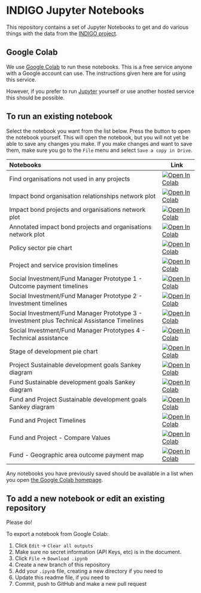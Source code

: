 # INDIGO Jupyter Notebooks

This repository contains a set of Jupyter Notebooks to get and do various things with the data from the [INDIGO project](https://golab.bsg.ox.ac.uk/knowledge-bank/indigo/).

## Google Colab

We use [Google Colab](https://colab.research.google.com) to run these notebooks. This is a free service anyone with a Google account can use. The instructions given here are for using this service.

However, if you prefer to run [Jupyter](https://jupyter.org/install) yourself or use another hosted service this should be possible.

## To run an existing notebook

Select the notebook you want from the list below. Press the button to open the notebook yourself. This will open the notebook, but you will not yet be able to save any changes you make. If you make changes and want to save them, make sure you go to the `File` menu and select `Save a copy in Drive`.

| Notebooks | Link |
| :-------- | ---- |
| Find organisations not used in any projects | [![Open In Colab](https://colab.research.google.com/assets/colab-badge.svg)](https://colab.research.google.com/github/INDIGO-Initiative/jupyter-notebooks/blob/main/find-orgs-not-used-in-any-projects/find-orgs-not-used-in-any-projects.ipynb) |
| Impact bond organisation relationships network plot | [![Open In Colab](https://colab.research.google.com/assets/colab-badge.svg)](https://colab.research.google.com/github/INDIGO-Initiative/jupyter-notebooks/blob/main/organisation-relationships-network/organisation-relationships-network.ipynb) |
| Impact bond projects and organisations network plot | [![Open In Colab](https://colab.research.google.com/assets/colab-badge.svg)](https://colab.research.google.com/github/INDIGO-Initiative/jupyter-notebooks/blob/main/projects-and-organisations-network/projects-and-organisations-network.ipynb) |
| Annotated impact bond projects and organisations network plot | [![Open In Colab](https://colab.research.google.com/assets/colab-badge.svg)](https://colab.research.google.com/github/INDIGO-Initiative/jupyter-notebooks/blob/main/projects-and-organisations-network/annotated-projects-and-organisations-network.ipynb) |
| Policy sector pie chart | [![Open In Colab](https://colab.research.google.com/assets/colab-badge.svg)](https://colab.research.google.com/github/INDIGO-Initiative/jupyter-notebooks/blob/main/policy-sector/policy-sector.ipynb) |
| Project and service provision timelines | [![Open In Colab](https://colab.research.google.com/assets/colab-badge.svg)](https://colab.research.google.com/github/INDIGO-Initiative/jupyter-notebooks/blob/main/project-service-provision-timelines/project-service-provision-timelines.ipynb) |
| Social Investment/Fund Manager Prototype 1 - Outcome payment timelines | [![Open In Colab](https://colab.research.google.com/assets/colab-badge.svg)](https://colab.research.google.com/github/INDIGO-Initiative/jupyter-notebooks/blob/main/outcome-payment-timelines/outcome-payment-timelines.ipynb) |
| Social Investment/Fund Manager Prototype 2 - Investment timelines | [![Open In Colab](https://colab.research.google.com/assets/colab-badge.svg)](https://colab.research.google.com/github/INDIGO-Initiative/jupyter-notebooks/blob/main/investment-timelines/investment-timelines.ipynb) |
| Social Investment/Fund Manager Prototype 3 - Investment plus Technical Assistance Timelines | [![Open In Colab](https://colab.research.google.com/assets/colab-badge.svg)](https://colab.research.google.com/github/INDIGO-Initiative/jupyter-notebooks/blob/main/investment-tech-assist-timelines/investment-tech-assist-timelines.ipynb) |
| Social Investment/Fund Manager Prototypes 4 - Technical assistance | [![Open In Colab](https://colab.research.google.com/assets/colab-badge.svg)](https://colab.research.google.com/github/INDIGO-Initiative/jupyter-notebooks/blob/main/technical-assistance/technical-assistance.ipynb) |
| Stage of development pie chart | [![Open In Colab](https://colab.research.google.com/assets/colab-badge.svg)](https://colab.research.google.com/github/INDIGO-Initiative/jupyter-notebooks/blob/main/stage-of-development/stage-of-development.ipynb) |
| Project Sustainable development goals Sankey diagram | [![Open In Colab](https://colab.research.google.com/assets/colab-badge.svg)](https://colab.research.google.com/github/INDIGO-Initiative/jupyter-notebooks/blob/main/project-sustainable-development-goals-sankey/project-sustainable-development-goals-sankey.ipynb) |
| Fund Sustainable development goals Sankey diagram | [![Open In Colab](https://colab.research.google.com/assets/colab-badge.svg)](https://colab.research.google.com/github/INDIGO-Initiative/jupyter-notebooks/blob/main/fund-sustainable-development-goals-sankey/fund-sustainable-development-goals-sankey.ipynb) |
| Fund and Project Sustainable development goals Sankey diagram | [![Open In Colab](https://colab.research.google.com/assets/colab-badge.svg)](https://colab.research.google.com/github/INDIGO-Initiative/jupyter-notebooks/blob/main/fund-and-project-sustainable-development-goals-sankey/fund-and-project-sustainable-development-goals-sankey.ipynb) |
| Fund and Project Timelines | [![Open In Colab](https://colab.research.google.com/assets/colab-badge.svg)](https://colab.research.google.com/github/INDIGO-Initiative/jupyter-notebooks/blob/main/fund-and-project-timelines/fund-and-project-timelines.ipynb) |
| Fund and Project - Compare Values | [![Open In Colab](https://colab.research.google.com/assets/colab-badge.svg)](https://colab.research.google.com/github/INDIGO-Initiative/jupyter-notebooks/blob/main/fund-and-project-compare-values/fund-and-project-compare-values.ipynb) |
| Fund - Geographic area outcome payment map | [![Open In Colab](https://colab.research.google.com/assets/colab-badge.svg)](https://colab.research.google.com/github/INDIGO-Initiative/jupyter-notebooks/blob/main/fund-geographic-area-outcome-payment-map/fund-geographic-area-outcome-payment-map.ipynb) |


Any notebooks you have previously saved should be available in a list when you open [the Google Colab homepage](https://colab.research.google.com).
## To add a new notebook or edit an existing repository

Please do!

To export a notebook from Google Colab:

1. Click `Edit` -> `Clear all outputs`
1. Make sure no secret information (API Keys, etc) is in the document.
1. Click `File` -> `Download .ipynb`
1. Create a new branch of this repository
1. Add your `.ipynb` file, creating a new directory if you need to
1. Update this readme file, if you need to
1. Commit, push to GitHub and make a new pull request
